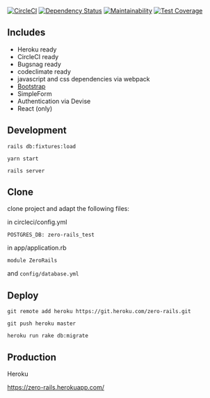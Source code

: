[![CircleCI](https://circleci.com/gh/grrrisu/zero-rails.svg?style=svg)](https://circleci.com/gh/grrrisu/zero-rails)
[![Dependency Status](https://gemnasium.com/badges/github.com/grrrisu/zero-rails.svg)](https://gemnasium.com/github.com/grrrisu/zero-rails)
[![Maintainability](https://api.codeclimate.com/v1/badges/edb44b90aed4229d22f4/maintainability)](https://codeclimate.com/github/grrrisu/zero-rails/maintainability)
[![Test Coverage](https://api.codeclimate.com/v1/badges/edb44b90aed4229d22f4/test_coverage)](https://codeclimate.com/github/grrrisu/zero-rails/test_coverage)

## Includes

* Heroku ready
* CircleCI ready
* Bugsnag ready
* codeclimate ready
* javascript and css dependencies via webpack
* [Bootstrap](https://getbootstrap.com/)
* SimpleForm
* Authentication via Devise
* React (only)

## Development

`rails db:fixtures:load`

`yarn start`

`rails server`

## Clone

clone project and adapt the following files:

in circleci/config.yml

`POSTGRES_DB: zero-rails_test`

in app/application.rb

`module ZeroRails`

and `config/database.yml`

## Deploy

`git remote add heroku https://git.heroku.com/zero-rails.git`

`git push heroku master`

`heroku run rake db:migrate`

## Production

Heroku

https://zero-rails.herokuapp.com/
